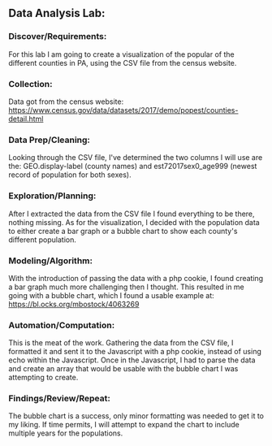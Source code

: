 ## Data Analysis Lab:

###  Discover/Requirements:
  For this lab I am going to create a visualization of the popular of the different counties in PA, using the CSV file from the census website.

###  Collection:
  Data got from the census website: https://www.census.gov/data/datasets/2017/demo/popest/counties-detail.html

###  Data Prep/Cleaning:
  Looking through the CSV file, I've determined the two columns I will use are the: GEO.display-label (county names) and est72017sex0_age999 (newest record of population for both sexes).

###  Exploration/Planning:
  After I extracted the data from the CSV file I found everything to be there, nothing missing. As for the visualization, I decided with the population data to either create a bar graph or a bubble chart to show each county's different population.

###  Modeling/Algorithm:
  With the introduction of passing the data with a php cookie, I found creating a bar graph much more challenging then I thought. This resulted in me going with a bubble chart, which I found a usable example at: https://bl.ocks.org/mbostock/4063269

###  Automation/Computation:
  This is the meat of the work. Gathering the data from the CSV file, I formatted it and sent it to the Javascript with a php cookie, instead of using echo within the Javascript. Once in the Javascript, I had to parse the data and create an array that would be usable with the bubble chart I was attempting to create.

###  Findings/Review/Repeat:
  The bubble chart is a success, only minor formatting was needed to get it to my liking. If time permits, I will attempt to expand the chart to include multiple years for the populations.

